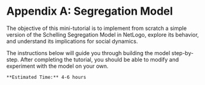 # Appendix A: Segregation Model

The objective of this mini-tutorial is to implement from scratch a simple version of the Schelling Segregation Model in NetLogo, explore its behavior, and understand its implications for social dynamics.

The instructions below will guide you through building the model step-by-step. After completing the tutorial, you should be able to modify and experiment with the model on your own.

```{note}
**Estimated Time:** 4-6 hours
```
